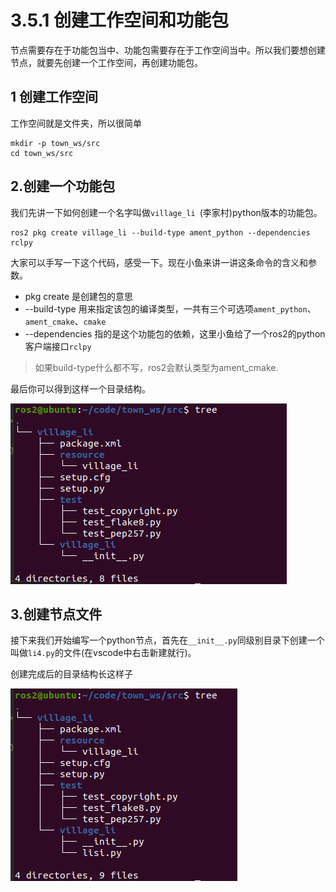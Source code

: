 # 3.5.1 创建工作空间和功能包

节点需要存在于功能包当中、功能包需要存在于工作空间当中。所以我们要想创建节点，就要先创建一个工作空间，再创建功能包。

## 1 创建工作空间

工作空间就是文件夹，所以很简单

```
mkdir -p town_ws/src
cd town_ws/src
```

## 2.创建一个功能包

我们先讲一下如何创建一个名字叫做`village_li `(李家村)python版本的功能包。

```
ros2 pkg create village_li --build-type ament_python --dependencies rclpy
```

大家可以手写一下这个代码，感受一下。现在小鱼来讲一讲这条命令的含义和参数。

- pkg create 是创建包的意思
- --build-type 用来指定该包的编译类型，一共有三个可选项`ament_python`、`ament_cmake`、`cmake`
- --dependencies 指的是这个功能包的依赖，这里小鱼给了一个ros2的python客户端接口`rclpy`



> 如果build-type什么都不写，ros2会默认类型为ament_cmake.



最后你可以得到这样一个目录结构。

![image-20210727125747458](3.5.1创建工作空间和功能包/imgs/image-20210727125747458.png)

## 3.创建节点文件

接下来我们开始编写一个python节点，首先在`__init__.py`同级别目录下创建一个叫做`li4.py`的文件(在vscode中右击新建就行)。

创建完成后的目录结构长这样子

![image-20210727125908746](3.5.1创建工作空间和功能包/imgs/image-20210727125908746.png)

